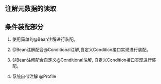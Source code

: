 ## 注解元数据的读取


## 条件装配部分
1. 使用简单的@Bean注解进行装配。

2. @Bean注解配合@Conditional注解,自定义Condition接口实现进行装配。

3. @Bean注解配合自定义@Conditional注解, 自定义Condition接口实现进行装配。

4. 系统自带注解
    @Profile
    